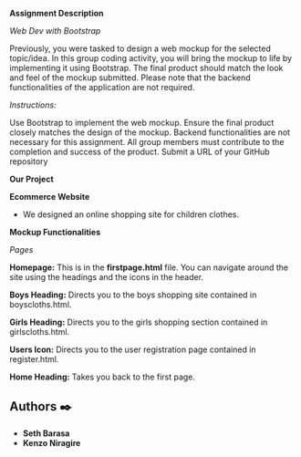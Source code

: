 **Assignment Description**

*Web Dev with Bootstrap*

Previously, you were tasked to design a web mockup for the selected topic/idea. In this group coding activity, you will bring the mockup to life by implementing it using Bootstrap. The final product should match the look and feel of the mockup submitted. Please note that the backend functionalities of the application are not required.

*Instructions:*

Use Bootstrap to implement the web mockup.
Ensure the final product closely matches the design of the mockup.
Backend functionalities are not necessary for this assignment.
All group members must contribute to the completion and success of the product.
Submit a URL of your GitHub repository

**Our Project**

**Ecommerce Website**

* We designed an online shopping site for children clothes.

**Mockup Functionalities**

 *Pages*

 **Homepage:** This is in the **firstpage.html** file. You can navigate around the site using the headings and the icons in the header.

 **Boys Heading:** Directs you to the boys shopping site contained in boyscloths.html.

 **Girls Heading:** Directs you to the girls shopping section contained in girlscloths.html.

 **Users Icon:** Directs you to the user registration page contained in register.html.

 **Home Heading:** Takes you back to the first page.

 ## Authors :black_nib:
* **Seth Barasa**
* **Kenzo Niragire**

